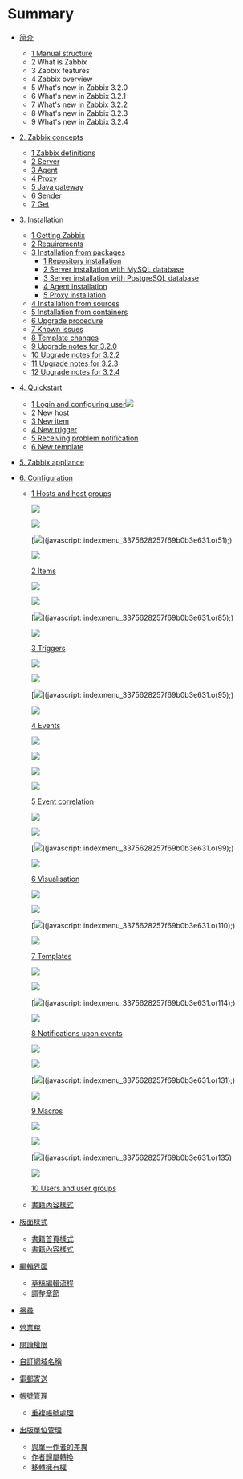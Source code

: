 # Summary

* [简介](README.md)
  * [1 Manual structure](manual/introduction/manual_structure.md)
  * 2 What is Zabbix
  * 3 Zabbix features
  * 4 Zabbix overview
  * 5 What's new in Zabbix 3.2.0
  * 6 What's new in Zabbix 3.2.1
  * 7 What's new in Zabbix 3.2.2
  * 8 What's new in Zabbix 3.2.3
  * 9 What's new in Zabbix 3.2.4
* [2. Zabbix concepts](manual/concepts/README.md)
  * [1 Zabbix definitions](manual/concepts/definitions.md)
  * [2 Server](format/introduction.md)
  * [3 Agent](format/chapters.md)
  * [4 Proxy](format/markdown.md)
  * [5 Java gateway](manual/concepts/java.md)
  * [6 Sender](format/cover.md)
  * [7 Get](format/languages.md)
* [3. Installation](manual/installation/index.md)
  * [1 Getting Zabbix](manual/installation/getting_zabbix.md)
  * [2 Requirements](manual/installation/requirements.md)
  * [3 Installation from packages](manual/installation/install_from_packages.md)
    * [1 Repository installation](manual/installation/install_from_packages/repository_installation.md)
    * [2 Server installation with MySQL database](manual/installation/install_from_packages/server_installation_with_mysql.md)
    * [3 Server installation with PostgreSQL database](manual/installation/install_from_packages/server_installation_with_postgresql.md)
    * [4 Agent installation](manual/installation/install_from_packages/agent_installation.md)
    * [5 Proxy installation](manual/installation/install_from_packages/proxy_installation.md)
  * [4 Installation from sources](manual/installation/install.md)
  * [5 Installation from containers](manual/installation/containers.md)
  * [6 Upgrade procedure](manual/installation/upgrade.md)
  * [7 Known issues](manual/installation/known_issues.md)
  * [8 Template changes](https://www.zabbix.com/documentation/3.2/manual/installation/template_changes)
  * [9 Upgrade notes for 3.2.0](https://www.zabbix.com/documentation/3.2/manual/installation/upgrade_notes_320)
  * [10 Upgrade notes for 3.2.2](manual/installation/upgrade_notes_322.md)
  * [11 Upgrade notes for 3.2.3](manual/installation/upgrade_notes_323.md)
  * [12 Upgrade notes for 3.2.4](manual/installation/upgrade_notes_324.md)
* [4. Quickstart](manual/quickstart.md)
  * [1 Login and configuring user](https://www.zabbix.com/documentation/3.2/manual/quickstart/login)![](https://www.zabbix.com/documentation/3.2/lib/plugins/indexmenu/images/thread/page.gif)
  * [2 New host](https://www.zabbix.com/documentation/3.2/manual/quickstart/host)
  * [3 New item](https://www.zabbix.com/documentation/3.2/manual/quickstart/item)
  * [4 New trigger](https://www.zabbix.com/documentation/3.2/manual/quickstart/trigger)
  * [5 Receiving problem notification](https://www.zabbix.com/documentation/3.2/manual/quickstart/notification)
  * [6 New template](https://www.zabbix.com/documentation/3.2/manual/quickstart/template)
* [5. Zabbix appliance](manual/appliance.md)
* [6. Configuration](https://www.zabbix.com/documentation/3.2/manual/config)

  * [1 Hosts and host groups](https://www.zabbix.com/documentation/3.2/manual/config/hosts)

    ![](https://www.zabbix.com/documentation/3.2/lib/plugins/indexmenu/images/thread/line.gif)

    ![](https://www.zabbix.com/documentation/3.2/lib/plugins/indexmenu/images/thread/line.gif)

    [![](https://www.zabbix.com/documentation/3.2/lib/plugins/indexmenu/images/thread/plus.gif)](javascript: indexmenu_3375628257f69b0b3e631.o(51);\)

    ![](https://www.zabbix.com/documentation/3.2/lib/plugins/indexmenu/images/thread/folderh.gif)

    [2 Items](https://www.zabbix.com/documentation/3.2/manual/config/items)

    ![](https://www.zabbix.com/documentation/3.2/lib/plugins/indexmenu/images/thread/line.gif)

    ![](https://www.zabbix.com/documentation/3.2/lib/plugins/indexmenu/images/thread/line.gif)

    [![](https://www.zabbix.com/documentation/3.2/lib/plugins/indexmenu/images/thread/plus.gif)](javascript: indexmenu_3375628257f69b0b3e631.o(85);\)

    ![](https://www.zabbix.com/documentation/3.2/lib/plugins/indexmenu/images/thread/folderh.gif)

    [3 Triggers](https://www.zabbix.com/documentation/3.2/manual/config/triggers)

    ![](https://www.zabbix.com/documentation/3.2/lib/plugins/indexmenu/images/thread/line.gif)

    ![](https://www.zabbix.com/documentation/3.2/lib/plugins/indexmenu/images/thread/line.gif)

    [![](https://www.zabbix.com/documentation/3.2/lib/plugins/indexmenu/images/thread/plus.gif)](javascript: indexmenu_3375628257f69b0b3e631.o(95);\)

    ![](https://www.zabbix.com/documentation/3.2/lib/plugins/indexmenu/images/thread/folderh.gif)

    [4 Events](https://www.zabbix.com/documentation/3.2/manual/config/events)

    ![](https://www.zabbix.com/documentation/3.2/lib/plugins/indexmenu/images/thread/line.gif)

    ![](https://www.zabbix.com/documentation/3.2/lib/plugins/indexmenu/images/thread/line.gif)

    ![](https://www.zabbix.com/documentation/3.2/lib/plugins/indexmenu/images/thread/join.gif)

    ![](https://www.zabbix.com/documentation/3.2/lib/plugins/indexmenu/images/thread/folderh.gif)

    [5 Event correlation](https://www.zabbix.com/documentation/3.2/manual/config/event_correlation)

    ![](https://www.zabbix.com/documentation/3.2/lib/plugins/indexmenu/images/thread/line.gif)

    ![](https://www.zabbix.com/documentation/3.2/lib/plugins/indexmenu/images/thread/line.gif)

    [![](https://www.zabbix.com/documentation/3.2/lib/plugins/indexmenu/images/thread/plus.gif)](javascript: indexmenu_3375628257f69b0b3e631.o(99);\)

    ![](https://www.zabbix.com/documentation/3.2/lib/plugins/indexmenu/images/thread/folderh.gif)

    [6 Visualisation](https://www.zabbix.com/documentation/3.2/manual/config/visualisation)

    ![](https://www.zabbix.com/documentation/3.2/lib/plugins/indexmenu/images/thread/line.gif)

    ![](https://www.zabbix.com/documentation/3.2/lib/plugins/indexmenu/images/thread/line.gif)

    [![](https://www.zabbix.com/documentation/3.2/lib/plugins/indexmenu/images/thread/plus.gif)](javascript: indexmenu_3375628257f69b0b3e631.o(110);\)

    ![](https://www.zabbix.com/documentation/3.2/lib/plugins/indexmenu/images/thread/folderh.gif)

    [7 Templates](https://www.zabbix.com/documentation/3.2/manual/config/templates)

    ![](https://www.zabbix.com/documentation/3.2/lib/plugins/indexmenu/images/thread/line.gif)

    ![](https://www.zabbix.com/documentation/3.2/lib/plugins/indexmenu/images/thread/line.gif)

    [![](https://www.zabbix.com/documentation/3.2/lib/plugins/indexmenu/images/thread/plus.gif)](javascript: indexmenu_3375628257f69b0b3e631.o(114);\)

    ![](https://www.zabbix.com/documentation/3.2/lib/plugins/indexmenu/images/thread/folderh.gif)

    [8 Notifications upon events](https://www.zabbix.com/documentation/3.2/manual/config/notifications)

    ![](https://www.zabbix.com/documentation/3.2/lib/plugins/indexmenu/images/thread/line.gif)

    ![](https://www.zabbix.com/documentation/3.2/lib/plugins/indexmenu/images/thread/line.gif)

    [![](https://www.zabbix.com/documentation/3.2/lib/plugins/indexmenu/images/thread/plus.gif)](javascript: indexmenu_3375628257f69b0b3e631.o(131);\)

    ![](https://www.zabbix.com/documentation/3.2/lib/plugins/indexmenu/images/thread/folderh.gif)

    [9 Macros](https://www.zabbix.com/documentation/3.2/manual/config/macros)

    ![](https://www.zabbix.com/documentation/3.2/lib/plugins/indexmenu/images/thread/line.gif)

    ![](https://www.zabbix.com/documentation/3.2/lib/plugins/indexmenu/images/thread/line.gif)

    [![](https://www.zabbix.com/documentation/3.2/lib/plugins/indexmenu/images/thread/plusbottom.gif)](javascript: indexmenu_3375628257f69b0b3e631.o(135)

    ![](https://www.zabbix.com/documentation/3.2/lib/plugins/indexmenu/images/thread/folderh.gif)

    [10 Users and user groups](https://www.zabbix.com/documentation/3.2/manual/config/users_and_usergroups)

  * [書籍內容樣式](styling/book.md)

* [版面樣式](#)

  * [書籍首頁樣式](#)
  * [書籍內容樣式](#)

* [編輯界面](editor/README.md)

  * [草稿編輯流程](editor/draft.md)
  * [調整章節](editor/chapters.md)

* [搜尋](platform/search.md)

* [營業稅](platform/taxes.md)

* [閱讀權限](platform/visibility.md)

* [自訂網域名稱](platform/domains.md)

* [電郵寄送](platform/mailing.md)

* [帳號管理](account/README.md)

  * [重複帳號處理](account/duplicate.md)

* [出版單位管理](platform/organizations/README.md)
  * [與單一作者的差異](platform/organizations/differences.md)
  * [作者歸屬轉換](platform/organizations/convert.md)
  * [移轉擁有權](platform/organizations/ownership.md)



